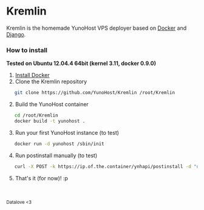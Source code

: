 # Kremlin

Kremlin is the homemade YunoHost VPS deployer based on [Docker](https://www.docker.io/) and [Django](https://www.djangoproject.com/).


### How to install

**Tested on Ubuntu 12.04.4 64bit (kernel 3.11, docker 0.9.0)**

 1. [Install Docker](http://docs.docker.io/en/latest/installation/ubuntulinux/#ubuntu-precise-12-04-lts-64-bit)
 2. Clone the Kremlin repository
   ```bash
      git clone https://github.com/YunoHost/Kremlin /root/Kremlin
   ```
 2. Build the YunoHost container
   ```bash
      cd /root/Kremlin
      docker build -t yunohost .
   ```
 3. Run your first YunoHost instance (to test)
   ```bash
      docker run -d yunohost /sbin/init
   ```
 4. Run postinstall manually (to test)
   ```bash
      curl -X POST -k https://ip.of.the.container/ynhapi/postinstall -d "domain=mydomain.test&password=myPassword"
   ```
 5. That's it (for now)! :p


<br />
<br />
<small>Datalove <3</small>
